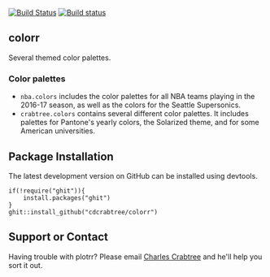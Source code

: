 [![Build Status](https://travis-ci.org/cdcrabtree/colorr.svg?branch=master)](https://travis-ci.org/cdcrabtree/colorr) [![Build status](https://ci.appveyor.com/api/projects/status/github/cdcrabtree/colorr?svg=true)](https://ci.appveyor.com/api/projects/status/github/cdcrabtree/)

## colorr

Several themed color palettes.

### Color palettes
- `nba.colors` includes the color palettes for all NBA teams playing in the 2016-17 season, as well as the colors for the Seattle Supersonics. 
- `crabtree.colors` contains several different color palettes. It includes palettes for Pantone's yearly colors, the Solarized theme, and for some American universities.

## Package Installation
The latest development version on GitHub can be installed using devtools.

```
if(!require("ghit")){
    install.packages("ghit")
}
ghit::install_github("cdcrabtree/colorr")
```

## Support or Contact
Having trouble with plotrr? Please email [Charles Crabtree](mailto:ccrabtr@umich.edu) and he'll help you sort it out.
